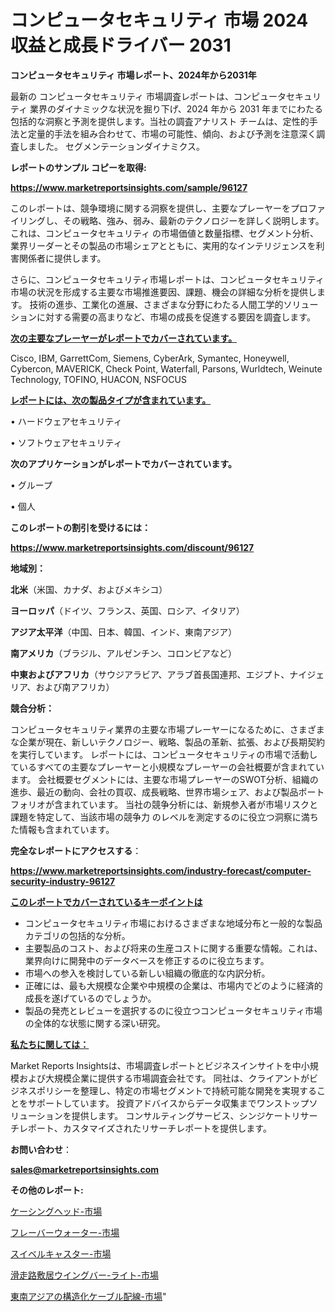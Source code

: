 # コンピュータセキュリティ 市場 2024 収益と成長ドライバー 2031

<strong>コンピュータセキュリティ 市場レポート、2024年から2031年</strong>

最新の コンピュータセキュリティ 市場調査レポートは、コンピュータセキュリティ 業界のダイナミックな状況を掘り下げ、2024 年から 2031 年までにわたる包括的な洞察と予測を提供します。当社の調査アナリスト チームは、定性的手法と定量的手法を組み合わせて、市場の可能性、傾向、および予測を注意深く調査しました。 セグメンテーションダイナミクス。



<strong>レポートのサンプル コピーを取得:</strong> <a href=https://www.marketreportsinsights.com/sample/96127>

<strong><u>https://www.marketreportsinsights.com/sample/96127</u></strong></a>

このレポートは、競争環境に関する洞察を提供し、主要なプレーヤーをプロファイリングし、その戦略、強み、弱み、最新のテクノロジーを詳しく説明します。 これは、コンピュータセキュリティ の市場価値と数量指標、セグメント分析、業界リーダーとその製品の市場シェアとともに、実用的なインテリジェンスを利害関係者に提供します。

さらに、コンピュータセキュリティ市場レポートは、コンピュータセキュリティ市場の状況を形成する主要な市場推進要因、課題、機会の詳細な分析を提供します。 技術の進歩、工業化の進展、さまざまな分野にわたる人間工学的ソリューションに対する需要の高まりなど、市場の成長を促進する要因を調査します。



<strong><u>次の主要なプレーヤーがレポートでカバーされています。</u></strong>

Cisco, IBM, GarrettCom, Siemens, CyberArk, Symantec, Honeywell, Cybercon, MAVERICK, Check Point, Waterfall, Parsons, Wurldtech, Weinute Technology, TOFINO, HUACON, NSFOCUS



<strong><u><b>レポートには、次の製品タイプが含まれています。</b></u></strong>

• ハードウェアセキュリティ

• ソフトウェアセキュリティ



<strong><b>次のアプリケーションがレポートでカバーされています。</b></strong>

• グループ

• 個人



<strong><b>このレポートの割引を受けるには：</b></strong><a href=https://www.marketreportsinsights.com/discount/96127>

<strong><u>https://www.marketreportsinsights.com/discount/96127</u></strong></a>



<strong>地域別：</strong>



<strong>北米</strong>（米国、カナダ、およびメキシコ）



<strong>ヨーロッパ</strong>（ドイツ、フランス、英国、ロシア、イタリア）



<strong>アジア太平洋</strong>（中国、日本、韓国、インド、東南アジア）



<strong>南アメリカ</strong>（ブラジル、アルゼンチン、コロンビアなど）



<strong>中東およびアフリカ</strong>（サウジアラビア、アラブ首長国連邦、エジプト、ナイジェリア、および南アフリカ）



<strong>競合分析：</strong>

コンピュータセキュリティ業界の主要な市場プレーヤーになるために、さまざまな企業が現在、新しいテクノロジー、戦略、製品の革新、拡張、および長期契約を実行しています。 レポートには、コンピュータセキュリティの市場で活動しているすべての主要なプレーヤーと小規模なプレーヤーの会社概要が含まれています。 会社概要セグメントには、主要な市場プレーヤーのSWOT分析、組織の進歩、最近の動向、会社の買収、成長戦略、世界市場シェア、および製品ポートフォリオが含まれています。 当社の競争分析には、新規参入者が市場リスクと課題を特定して、当該市場の競争力 のレベルを測定するのに役立つ洞察に満ちた情報も含まれています。



<strong>完全なレポートにアクセスする</strong>：

<a href=https://www.marketreportsinsights.com/industry-forecast/computer-security-industry-96127>

<strong><u>https://www.marketreportsinsights.com/industry-forecast/computer-security-industry-96127</u></strong></a>



<strong><u><b>このレポートでカバーされているキーポイントは</b></u></strong>
<ul>
  <li>コンピュータセキュリティ市場におけるさまざまな地域分布と一般的な製品カテゴリの包括的な分析。</li>
  <li>主要製品のコスト、および将来の生産コストに関する重要な情報。これは、業界向けに開発中のデータベースを修正するのに役立ちます。</li>
  <li>市場への参入を検討している新しい組織の徹底的な内訳分析。</li>
  <li>正確には、最も大規模な企業や中規模の企業は、市場内でどのように経済的成長を遂げているのでしょうか。</li>
  <li>製品の発売とレビューを選択するのに役立つコンピュータセキュリティ市場の全体的な状態に関する深い研究。</li>
</ul>


<strong><u><b>私たちに関しては：</b></u></strong>

Market Reports Insightsは、市場調査レポートとビジネスインサイトを中小規模および大規模企業に提供する市場調査会社です。 同社は、クライアントがビジネスポリシーを整理し、特定の市場セグメントで持続可能な開発を実現することをサポートしています。 投資アドバイスからデータ収集までワンストップソリューションを提供します。 コンサルティングサービス、シンジケートリサーチレポート、カスタマイズされたリサーチレポートを提供します。



<strong><b>お問い合わせ</b></strong>：

<a href=mailto:sales@marketreportsinsights.com>

<strong><u>sales@marketreportsinsights.com</u></strong></a>



<strong>その他のレポート:</strong>

<a href=https://www.linkedin.com/pulse/ケーシングヘッド-市場-2023-swot-分析と最新イノベーション-2030-yskrf/>ケーシングヘッド-市場</a>

<a href=https://www.linkedin.com/pulse/フレーバーウォーター-市場-2023-競争分析と事業成長-2030-iwtnf/>フレーバーウォーター-市場</a>

<a href=https://www.linkedin.com/pulse/スイベルキャスター-市場-2023-推進要因と成長機会-2030-pr-news-hub-tfi3f/>スイベルキャスター-市場</a>

<a href=https://www.linkedin.com/pulse/滑走路敷居ウイングバー-ライト-市場-2023-新興市場-将来の動向と市場需要-jvacf/>滑走路敷居ウイングバー-ライト-市場</a>

<a href=https://www.linkedin.com/pulse/東南アジアの構造化ケーブル配線-市場-2030-年までの需要に焦点を当てた-7m0pf/>東南アジアの構造化ケーブル配線-市場</a>"
